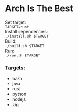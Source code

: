 # Arch Is The Best

Set target:   
`TARGET=rust`   
Install dependencies:   
`./install.sh $TARGET`   
Build:   
`./build.sh $TARGET`   
Run:  
`./run.sh $TARGET`   

### Targets:   
 - bash
 - java
 - rust
 - python
 - nodejs
 - zig
